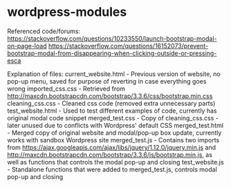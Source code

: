 # wordpress-modules

Referenced code/forums:
https://stackoverflow.com/questions/10233550/launch-bootstrap-modal-on-page-load
https://stackoverflow.com/questions/16152073/prevent-bootstrap-modal-from-disappearing-when-clicking-outside-or-pressing-esca


Explanation of files:
current_website.html - Previous version of website, no pop-up menu, saved for purpose of reverting in case everything goes wrong
imported_css.css - Retrieved from http://maxcdn.bootstrapcdn.com/bootstrap/3.3.6/css/bootstrap.min.css
cleaning_css.css - Cleaned css code (removed extra unnecessary parts)
test_website.html - Used to test different examples of code, currently has original modal code snippet
merged_test.css - Copy of cleaning_css.css - later unused due to conflicts with Wordpress' default CSS
merged_test.html - Merged copy of original website and modal/pop-up box update, currently works with sandbox Wordpress site
merged_test.js - Contains two imports from https://ajax.googleapis.com/ajax/libs/jquery/1.12.0/jquery.min.js and http://maxcdn.bootstrapcdn.com/bootstrap/3.3.6/js/bootstrap.min.js, as well as functions that controls the modal pop-up and closing
test_website.js - Standalone functions that were added to merged_test.js, controls modal pop-up and closing